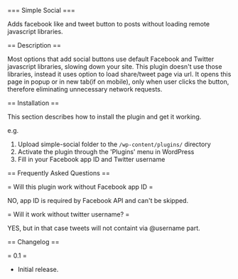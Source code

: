 === Simple Social ===

Adds facebook like and tweet button to posts without loading remote javascript libraries.

== Description ==

Most options that add social buttons use default Facebook and Twitter javascript libraries, slowing down your site. This plugin doesn't use those libraries, instead it uses option to load share/tweet page via url. It opens this page in popup or in new tab(if on mobile), only when user clicks the button, therefore eliminating unnecessary network requests.

== Installation ==

This section describes how to install the plugin and get it working.

e.g.

1. Upload simple-social folder to the `/wp-content/plugins/` directory
1. Activate the plugin through the 'Plugins' menu in WordPress
1. Fill in your Facebook app ID and Twitter username

== Frequently Asked Questions ==

= Will this plugin work without Facebook app ID =

NO, app ID is required by Facebook API and can't be skipped.

= Will it work without twitter username? =

YES, but in that case tweets will not containt via @username part.

== Changelog ==

= 0.1 =
* Initial release.